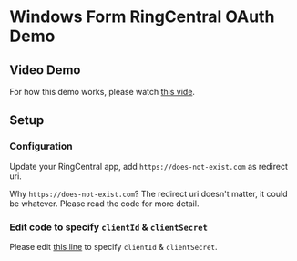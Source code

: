 # Windows Form RingCentral OAuth Demo


## Video Demo

For how this demo works, please watch [this vide](./video.mp4).

## Setup

### Configuration

Update your RingCentral app, add `https://does-not-exist.com` as redirect uri.

Why `https://does-not-exist.com`? The redirect uri doesn't matter, it could be whatever. Please read the code for more detail.


### Edit code to specify `clientId` & `clientSecret`

Please edit [this line](./WindowsFormsApp1/OAuthForm.cs#L17) to specify `clientId` & `clientSecret`.
